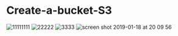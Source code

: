 # Create-a-bucket-S3

![11111111](https://user-images.githubusercontent.com/45836705/51291461-d93a2500-19cc-11e9-81b0-d1a2ed75bc19.png)
![22222](https://user-images.githubusercontent.com/45836705/51291464-db9c7f00-19cc-11e9-9e2d-643b2d99f965.png)
![3333](https://user-images.githubusercontent.com/45836705/51291466-ddfed900-19cc-11e9-94b4-383b81e61be5.png)
![screen shot 2019-01-18 at 20 09 56](https://user-images.githubusercontent.com/45836705/51420960-411f7580-1b5d-11e9-9ba0-3685bcfa14de.png)

